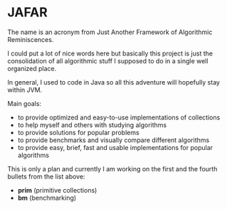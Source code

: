 JAFAR
=====

The name is an acronym from Just Another Framework of Algorithmic Reminiscences.

I could put a lot of nice words here but basically this project is just the consolidation of all algorithmic stuff I supposed to do in a single well organized place.

In general, I used to code in Java so all this adventure will hopefully stay within JVM.

Main goals:
* to provide optimized and easy-to-use implementations of collections
* to help myself and others with studying algorithms
* to provide solutions for popular problems
* to provide benchmarks and visually compare different algorithms 
* to provide easy, brief, fast and usable implementations for popular algorithms

This is only a plan and currently I am working on the first and the fourth bullets from the list above: 
* **prim** (primitive collections) 
* **bm** (benchmarking)
